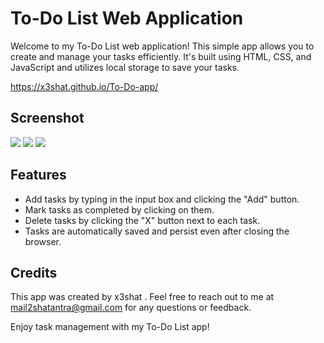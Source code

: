 # To-Do List Web Application

Welcome to my To-Do List web application! This simple app allows you to create and manage your tasks efficiently. It's built using HTML, CSS, and JavaScript and utilizes local storage to save your tasks.

https://x3shat.github.io/To-Do-app/

## Screenshot

![](https://github.com/x3shat/To-Do-app/blob/main/s1.png)
![](https://github.com/x3shat/To-Do-app/blob/main/s2.png)
![](https://github.com/x3shat/To-Do-app/blob/main/s3.png)


## Features

- Add tasks by typing in the input box and clicking the "Add" button.
- Mark tasks as completed by clicking on them.
- Delete tasks by clicking the "X" button next to each task.
- Tasks are automatically saved and persist even after closing the browser.




## Credits

This app was created by x3shat . Feel free to reach out to me at mail2shatantra@gmail.com for any questions or feedback.



Enjoy task management with my To-Do List app!

